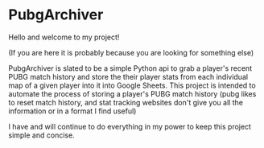 # PubgArchiver
Hello and welcome to my project!

(If you are here it is probably because you are looking for something else)

PubgArchiver is slated to be a simple Python api to grab a player's recent PUBG match history and store the their player stats from each individual map of a given player into it into Google Sheets. This project is intended to automate the process of storing a player's PUBG match history (pubg likes to reset match history, and stat tracking websites don't give you all the information or in a format I find useful)

I have and will continue to do everything in my power to keep this project simple and concise.
